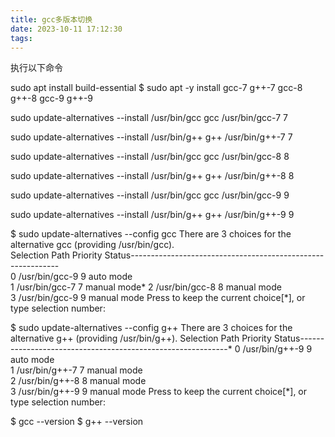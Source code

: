 ```yaml
---
title: gcc多版本切换
date: 2023-10-11 17:12:30
tags:
---
```

执行以下命令 

  sudo apt install build-essential
  $ sudo apt -y install gcc-7 g++-7 gcc-8 g++-8 gcc-9 g++-9 

  sudo update-alternatives --install /usr/bin/gcc gcc /usr/bin/gcc-7 7 

  sudo update-alternatives --install /usr/bin/g++ g++ /usr/bin/g++-7 7 

  sudo update-alternatives --install /usr/bin/gcc gcc /usr/bin/gcc-8 8 

  sudo update-alternatives --install /usr/bin/g++ g++ /usr/bin/g++-8 8 

  sudo update-alternatives --install /usr/bin/gcc gcc /usr/bin/gcc-9 9 

  sudo update-alternatives --install /usr/bin/g++ g++ /usr/bin/g++-9 9 
  
 
$ sudo update-alternatives --config gcc
There are 3 choices for the alternative gcc (providing /usr/bin/gcc).  
Selection    Path            Priority   Status------------------------------------------------------------  
0            /usr/bin/gcc-9   9         auto mode  
1            /usr/bin/gcc-7   7         manual mode* 
2            /usr/bin/gcc-8   8         manual mode  
3            /usr/bin/gcc-9   9         manual mode
Press  to keep the current choice[*], or type selection number: 

$ sudo update-alternatives --config g++
There are 3 choices for the alternative g++ (providing /usr/bin/g++). 
 Selection    Path            Priority   Status------------------------------------------------------------* 
0            /usr/bin/g++-9   9         auto mode  
1            /usr/bin/g++-7   7         manual mode  
2            /usr/bin/g++-8   8         manual mode  
3            /usr/bin/g++-9   9         manual mode
Press  to keep the current choice[*], or type selection number:


$ gcc --version
$ g++ --version

